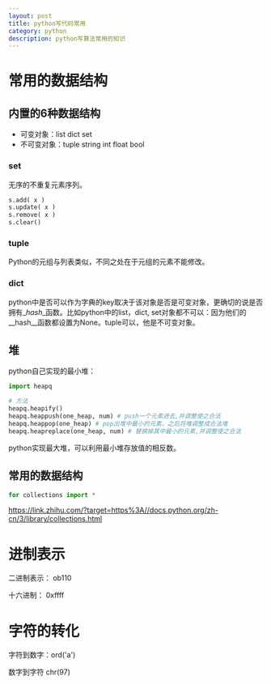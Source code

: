 ```yaml
---
layout: post
title: python写代码常用
category: python
description: python写算法常用的知识
---
```


# 常用的数据结构

## 内置的6种数据结构

- 可变对象：list dict set
- 不可变对象：tuple string int float bool

### set

无序的不重复元素序列。

```python
s.add( x )
s.update( x )
s.remove( x )
s.clear()
```

### tuple

Python的元组与列表类似，不同之处在于元组的元素不能修改。

### dict

python中是否可以作为字典的key取决于该对象是否是可变对象，更确切的说是否拥有_*hash*_函数。比如python中的list，dict, set对象都不可以：因为他们的__hash__函数都设置为None。tuple可以，他是不可变对象。

## 堆

python自己实现的最小堆：

```python
import heapq

# 方法
heapq.heapify()
heapq.heappush(one_heap, num) # push一个元素进去,并调整使之合法
heapq.heappop(one_heap) # pop出堆中最小的元素，之后将堆调整成合法堆
heapq.heapreplace(one_heap, num) # 替换掉其中最小的元素,并调整使之合法
```

python实现最大堆，可以利用最小堆存放值的相反数。

## 常用的数据结构

```python
for collections import *
```

https://link.zhihu.com/?target=https%3A//docs.python.org/zh-cn/3/library/collections.html 

# 进制表示

二进制表示： ob110

十六进制： 0xffff

# 字符的转化

字符到数字：ord('a')

数字到字符 chr(97)

